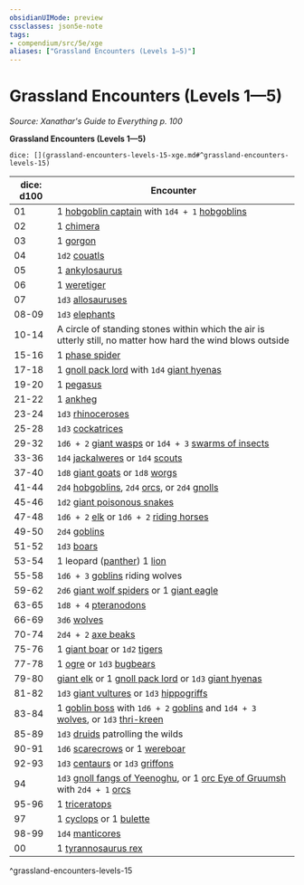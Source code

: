 ```yaml
---
obsidianUIMode: preview
cssclasses: json5e-note
tags:
- compendium/src/5e/xge
aliases: ["Grassland Encounters (Levels 1—5)"]
---
```

# Grassland Encounters (Levels 1—5)
*Source: Xanathar's Guide to Everything p. 100* 

**Grassland Encounters (Levels 1—5)**

`dice: [](grassland-encounters-levels-15-xge.md#^grassland-encounters-levels-15)`

| dice: d100 | Encounter |
|------------|-----------|
| 01 | 1 [hobgoblin captain](/3-Mechanics/CLI/bestiary/humanoid/hobgoblin-captain.md) with `1d4 + 1` [hobgoblins](/3-Mechanics/CLI/bestiary/humanoid/hobgoblin.md) |
| 02 | 1 [chimera](/3-Mechanics/CLI/bestiary/monstrosity/chimera.md) |
| 03 | 1 [gorgon](/3-Mechanics/CLI/bestiary/monstrosity/gorgon.md) |
| 04 | `1d2` [couatls](/3-Mechanics/CLI/bestiary/celestial/couatl.md) |
| 05 | 1 [ankylosaurus](/3-Mechanics/CLI/bestiary/beast/ankylosaurus.md) |
| 06 | 1 [weretiger](/3-Mechanics/CLI/bestiary/humanoid/weretiger.md) |
| 07 | `1d3` [allosauruses](/3-Mechanics/CLI/bestiary/beast/allosaurus.md) |
| 08-09 | `1d3` [elephants](/3-Mechanics/CLI/bestiary/beast/elephant.md) |
| 10-14 | A circle of standing stones within which the air is utterly still, no matter how hard the wind blows outside |
| 15-16 | 1 [phase spider](/3-Mechanics/CLI/bestiary/monstrosity/phase-spider.md) |
| 17-18 | 1 [gnoll pack lord](/3-Mechanics/CLI/bestiary/humanoid/gnoll-pack-lord.md) with `1d4` [giant hyenas](/3-Mechanics/CLI/bestiary/beast/giant-hyena.md) |
| 19-20 | 1 [pegasus](/3-Mechanics/CLI/bestiary/celestial/pegasus.md) |
| 21-22 | 1 [ankheg](/3-Mechanics/CLI/bestiary/monstrosity/ankheg.md) |
| 23-24 | `1d3` [rhinoceroses](/3-Mechanics/CLI/bestiary/beast/rhinoceros.md) |
| 25-28 | `1d3` [cockatrices](/3-Mechanics/CLI/bestiary/monstrosity/cockatrice.md) |
| 29-32 | `1d6 + 2` [giant wasps](/3-Mechanics/CLI/bestiary/beast/giant-wasp.md) or `1d4 + 3` [swarms of insects](/3-Mechanics/CLI/bestiary/beast/swarm-of-insects.md) |
| 33-36 | `1d4` [jackalweres](/3-Mechanics/CLI/bestiary/humanoid/jackalwere.md) or `1d4` [scouts](/3-Mechanics/CLI/bestiary/humanoid/scout.md) |
| 37-40 | `1d8` [giant goats](/3-Mechanics/CLI/bestiary/beast/giant-goat.md) or `1d8` [worgs](/3-Mechanics/CLI/bestiary/monstrosity/worg.md) |
| 41-44 | `2d4` [hobgoblins](/3-Mechanics/CLI/bestiary/humanoid/hobgoblin.md), `2d4` [orcs](/3-Mechanics/CLI/bestiary/humanoid/orc.md), or `2d4` [gnolls](/3-Mechanics/CLI/bestiary/humanoid/gnoll.md) |
| 45-46 | `1d2` [giant poisonous snakes](/3-Mechanics/CLI/bestiary/beast/giant-poisonous-snake.md) |
| 47-48 | `1d6 + 2` [elk](/3-Mechanics/CLI/bestiary/beast/elk.md) or `1d6 + 2` [riding horses](/3-Mechanics/CLI/bestiary/beast/riding-horse.md) |
| 49-50 | `2d4` [goblins](/3-Mechanics/CLI/bestiary/humanoid/goblin.md) |
| 51-52 | `1d3` [boars](/3-Mechanics/CLI/bestiary/beast/boar.md) |
| 53-54 | 1 leopard ([panther](/3-Mechanics/CLI/bestiary/beast/panther.md)) 1 [lion](/3-Mechanics/CLI/bestiary/beast/lion.md) |
| 55-58 | `1d6 + 3` [goblins](/3-Mechanics/CLI/bestiary/humanoid/goblin.md) riding wolves |
| 59-62 | `2d6` [giant wolf spiders](/3-Mechanics/CLI/bestiary/beast/giant-wolf-spider.md) or 1 [giant eagle](/3-Mechanics/CLI/bestiary/beast/giant-eagle.md) |
| 63-65 | `1d8 + 4` [pteranodons](/3-Mechanics/CLI/bestiary/beast/pteranodon.md) |
| 66-69 | `3d6` [wolves](/3-Mechanics/CLI/bestiary/beast/wolf.md) |
| 70-74 | `2d4 + 2` [axe beaks](/3-Mechanics/CLI/bestiary/beast/axe-beak.md) |
| 75-76 | 1 [giant boar](/3-Mechanics/CLI/bestiary/beast/giant-boar.md) or `1d2` [tigers](/3-Mechanics/CLI/bestiary/beast/tiger.md) |
| 77-78 | 1 [ogre](/3-Mechanics/CLI/bestiary/giant/ogre.md) or `1d3` [bugbears](/3-Mechanics/CLI/bestiary/humanoid/bugbear.md) |
| 79-80 | [giant elk](/3-Mechanics/CLI/bestiary/beast/giant-elk.md) or 1 [gnoll pack lord](/3-Mechanics/CLI/bestiary/humanoid/gnoll-pack-lord.md) or `1d3` [giant hyenas](/3-Mechanics/CLI/bestiary/beast/giant-hyena.md) |
| 81-82 | `1d3` [giant vultures](/3-Mechanics/CLI/bestiary/beast/giant-vulture.md) or `1d3` [hippogriffs](/3-Mechanics/CLI/bestiary/monstrosity/hippogriff.md) |
| 83-84 | 1 [goblin boss](/3-Mechanics/CLI/bestiary/humanoid/goblin-boss.md) with `1d6 + 2` [goblins](/3-Mechanics/CLI/bestiary/humanoid/goblin.md) and `1d4 + 3` [wolves](/3-Mechanics/CLI/bestiary/beast/wolf.md), or `1d3` [thri-kreen](/3-Mechanics/CLI/bestiary/humanoid/thri-kreen.md) |
| 85-89 | `1d3` [druids](/3-Mechanics/CLI/bestiary/humanoid/druid.md) patrolling the wilds |
| 90-91 | `1d6` [scarecrows](/3-Mechanics/CLI/bestiary/construct/scarecrow.md) or 1 [wereboar](/3-Mechanics/CLI/bestiary/humanoid/wereboar.md) |
| 92-93 | `1d3` [centaurs](/3-Mechanics/CLI/bestiary/monstrosity/centaur.md) or `1d3` [griffons](/3-Mechanics/CLI/bestiary/monstrosity/griffon.md) |
| 94 | `1d3` [gnoll fangs of Yeenoghu](/3-Mechanics/CLI/bestiary/fiend/gnoll-fang-of-yeenoghu.md), or 1 [orc Eye of Gruumsh](/3-Mechanics/CLI/bestiary/humanoid/orc-eye-of-gruumsh.md) with `2d4 + 1` [orcs](/3-Mechanics/CLI/bestiary/humanoid/orc.md) |
| 95-96 | 1 [triceratops](/3-Mechanics/CLI/bestiary/beast/triceratops.md) |
| 97 | 1 [cyclops](/3-Mechanics/CLI/bestiary/giant/cyclops.md) or 1 [bulette](/3-Mechanics/CLI/bestiary/monstrosity/bulette.md) |
| 98-99 | `1d4` [manticores](/3-Mechanics/CLI/bestiary/monstrosity/manticore.md) |
| 00 | 1 [tyrannosaurus rex](/3-Mechanics/CLI/bestiary/beast/tyrannosaurus-rex.md) |
^grassland-encounters-levels-15